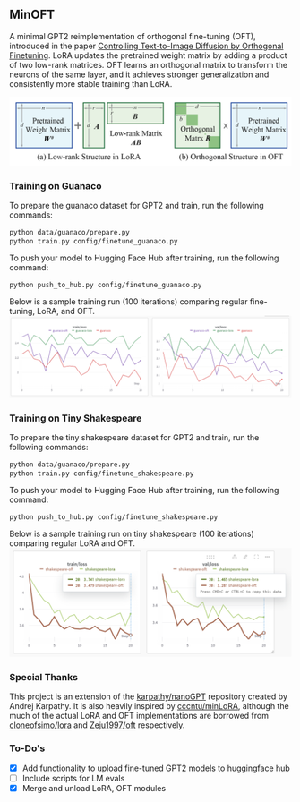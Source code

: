 ## MinOFT
A minimal GPT2 reimplementation of orthogonal fine-tuning (OFT), introduced in the paper [Controlling Text-to-Image Diffusion by Orthogonal Finetuning](https://arxiv.org/abs/2306.07280). LoRA updates the pretrained weight
matrix by adding a product of two low-rank matrices. OFT learns an orthogonal matrix to transform the neurons of the
same layer, and it achieves stronger generalization and consistently more stable training than LoRA.

![Comparison of LoRA and OFT](assets/oft-lora.png)

### Training on Guanaco
To prepare the guanaco dataset for GPT2 and train, run the following commands:
```
python data/guanaco/prepare.py
python train.py config/finetune_guanaco.py
```

To push your model to Hugging Face Hub after training, run the following command:
```
python push_to_hub.py config/finetune_guanaco.py
```

Below is a sample training run (100 iterations) comparing regular fine-tuning, LoRA, and OFT.
![Training run for gaunaco OASST dataset](assets/guanaco-training.png)


### Training on Tiny Shakespeare
To prepare the tiny shakespeare dataset for GPT2 and train, run the following commands:
```
python data/guanaco/prepare.py
python train.py config/finetune_shakespeare.py
```

To push your model to Hugging Face Hub after training, run the following command:
```
python push_to_hub.py config/finetune_shakespeare.py
```

Below is a sample training run on tiny shakespeare (100 iterations) comparing regular LoRA and OFT.
![Training run for tiny shakespeare dataset](assets/shakespeare-training.png)


### Special Thanks
This project is an extension of the [karpathy/nanoGPT](https://github.com/karpathy/nanoGPT) repository created by Andrej Karpathy.
It is also heavily inspired by [cccntu/minLoRA](https://github.com/cccntu/minLoRA/tree/main), although the much of the actual LoRA and OFT implementations are borrowed from [cloneofsimo/lora](https://github.com/cloneofsimo/lora) and [Zeju1997/oft](https://github.com/Zeju1997/oft) respectively.



### To-Do's
- [x] Add functionality to upload fine-tuned GPT2 models to huggingface hub
- [ ] Include scripts for LM evals
- [x] Merge and unload LoRA, OFT modules
